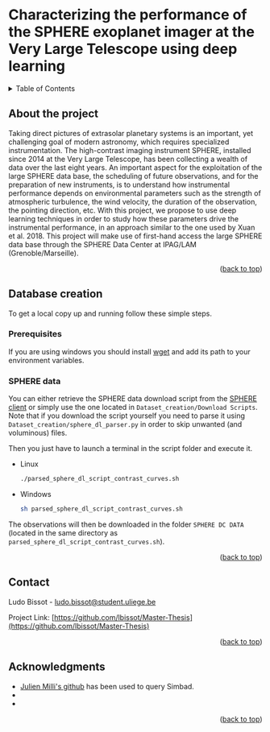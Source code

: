 # Characterizing the performance of the SPHERE exoplanet imager at the Very Large Telescope using deep learning
<a name="readme-top"></a>

<!-- TABLE OF CONTENTS -->
<details>
<summary>Table of Contents</summary>
    <ol>
        <li>
            <a href='#About-the-project'>About the project</a>
        </li>
        <li>
        <a href="#Database-creation">Database creation</a>
            <ul>
                <li><a href="#Prerequisites">Prerequisites</a>
            </ul>
            <ul>
                <li><a href="#SPHERE-DATA">SPHERE DATA</a>
            </ul>
        </li>
        <li>
            <a href='#Contact'>Contact</a>
        </li>
    </ol>
</details>



<!-- ABOUT THE PROJECT -->
## About the project

<!-- [![Product Name Screen Shot][product-screenshot]](https://example.com) -->

Taking direct pictures of extrasolar planetary systems is an important, yet challenging goal of modern astronomy, which requires specialized instrumentation. The high-contrast imaging instrument SPHERE, installed since 2014 at the Very Large Telescope, has been collecting a wealth of data over the last eight years. An important aspect for the exploitation of the large SPHERE data base, the scheduling of future observations, and for the preparation of new instruments, is to understand how instrumental performance depends on environmental parameters such as the strength of atmospheric turbulence, the wind velocity, the duration of the observation, the pointing direction, etc. With this project, we propose to use deep learning techniques in order to study how these parameters drive the instrumental performance, in an approach similar to the one used by Xuan et al. 2018. This project will make use of first-hand access the large SPHERE data base through the SPHERE Data Center at IPAG/LAM (Grenoble/Marseille).

<p align="right">(<a href="#readme-top">back to top</a>)</p>


<!-- GETTING STARTED -->
## Database creation

To get a local copy up and running follow these simple steps.

### Prerequisites

If you are using windows you should install [wget](https://gnuwin32.sourceforge.net/packages/wget.htm) and add its path to your environment variables.

### SPHERE data

You can either retrieve the SPHERE data download script from the [SPHERE client](https://sphere.osug.fr/spip.php?rubrique34&lang=fr) or simply use the one located in `Dataset_creation/Download Scripts`. 
Note that if you download the script yourself you need to parse it using `Dataset_creation/sphere_dl_parser.py` in order to skip unwanted (and voluminous) files.

Then you just have to launch a terminal in the script folder and execute it.

* Linux
  ```sh
  ./parsed_sphere_dl_script_contrast_curves.sh
  ```

* Windows
  ```sh
  sh parsed_sphere_dl_script_contrast_curves.sh
  ```

The observations will then be downloaded in the folder `SPHERE DC DATA` (located in the same directory as `parsed_sphere_dl_script_contrast_curves.sh`).

<!-- ### Installation

1. Get a free API Key at [https://example.com](https://example.com)
2. Clone the repo
   ```sh
   git clone https://github.com/github_username/repo_name.git
   ```
3. Install NPM packages
   ```sh
   npm install
   ```
4. Enter your API in `config.js`
   ```js
   const API_KEY = 'ENTER YOUR API';
   ``` -->

<p align="right">(<a href="#readme-top">back to top</a>)</p>


<!-- CONTACT -->
## Contact

Ludo Bissot - ludo.bissot@student.uliege.be

Project Link: [https://github.com/lbissot/Master-Thesis](https://github.com/lbissot/Master-Thesis)

<p align="right">(<a href="#readme-top">back to top</a>)</p>



<!-- ACKNOWLEDGMENTS -->
## Acknowledgments

* [Julien Milli's github](https://github.com/jmilou/sparta) has been used to query Simbad.
* []()
* []()

<p align="right">(<a href="#readme-top">back to top</a>)</p>